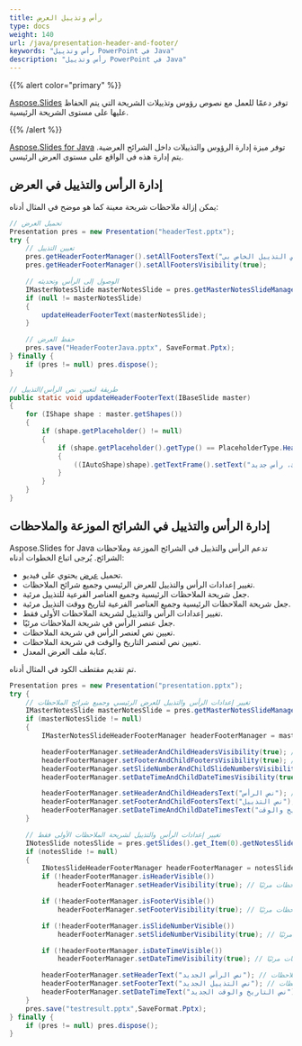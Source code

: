 ```yaml
---
title: رأس وتذييل العرض
type: docs
weight: 140
url: /java/presentation-header-and-footer/
keywords: "رأس وتذييل PowerPoint في Java"
description: "رأس وتذييل PowerPoint في Java"
---
```


{{% alert color="primary" %}} 

[Aspose.Slides](/slides/java/) توفر دعمًا للعمل مع نصوص رؤوس وتذييلات الشريحة التي يتم الحفاظ عليها على مستوى الشريحة الرئيسية.

{{% /alert %}} 

[Aspose.Slides for Java](/slides/java/) توفر ميزة إدارة الرؤوس والتذييلات داخل الشرائح العرضية. يتم إدارة هذه في الواقع على مستوى العرض الرئيسي.

## **إدارة الرأس والتذييل في العرض**
يمكن إزالة ملاحظات شريحة معينة كما هو موضح في المثال أدناه:

```java
// تحميل العرض
Presentation pres = new Presentation("headerTest.pptx");
try {
    // تعيين التذييل
    pres.getHeaderFooterManager().setAllFootersText("نص التذييل الخاص بي");
    pres.getHeaderFooterManager().setAllFootersVisibility(true);

    // الوصول إلى الرأس وتحديثه
    IMasterNotesSlide masterNotesSlide = pres.getMasterNotesSlideManager().getMasterNotesSlide();
    if (null != masterNotesSlide)
    {
        updateHeaderFooterText(masterNotesSlide);
    }

    // حفظ العرض
    pres.save("HeaderFooterJava.pptx", SaveFormat.Pptx);
} finally {
    if (pres != null) pres.dispose();
}
```
```java
// طريقة لتعيين نص الرأس/التذييل
public static void updateHeaderFooterText(IBaseSlide master)
{
    for (IShape shape : master.getShapes())
    {
        if (shape.getPlaceholder() != null)
        {
            if (shape.getPlaceholder().getType() == PlaceholderType.Header)
            {
                ((IAutoShape)shape).getTextFrame().setText("مرحبًا هناك، رأس جديد");
            }
        }
    }
}
```

## **إدارة الرأس والتذييل في الشرائح الموزعة والملاحظات**
Aspose.Slides for Java تدعم الرأس والتذييل في الشرائح الموزعة وملاحظات الشرائح. يُرجى اتباع الخطوات أدناه:

- تحميل [عرض](https://reference.aspose.com/slides/java/com.aspose.slides/Presentation) يحتوي على فيديو.
- تغيير إعدادات الرأس والتذييل للعرض الرئيسي وجميع شرائح الملاحظات.
- جعل شريحة الملاحظات الرئيسية وجميع العناصر الفرعية للتذييل مرئية.
- جعل شريحة الملاحظات الرئيسية وجميع العناصر الفرعية لتاريخ ووقت التذييل مرئية.
- تغيير إعدادات الرأس والتذييل لشريحة الملاحظات الأولى فقط.
- جعل عنصر الرأس في شريحة الملاحظات مرئيًا.
- تعيين نص لعنصر الرأس في شريحة الملاحظات.
- تعيين نص لعنصر التاريخ والوقت في شريحة الملاحظات.
- كتابة ملف العرض المعدل.

تم تقديم مقتطف الكود في المثال أدناه.

```java
Presentation pres = new Presentation("presentation.pptx");
try {
    // تغيير إعدادات الرأس والتذييل للعرض الرئيسي وجميع شرائح الملاحظات
    IMasterNotesSlide masterNotesSlide = pres.getMasterNotesSlideManager().getMasterNotesSlide();
    if (masterNotesSlide != null)
    {
        IMasterNotesSlideHeaderFooterManager headerFooterManager = masterNotesSlide.getHeaderFooterManager();

        headerFooterManager.setHeaderAndChildHeadersVisibility(true); // جعل شريحة الملاحظات الرئيسية وجميع العناصر الفرعية للتذييل مرئية
        headerFooterManager.setFooterAndChildFootersVisibility(true); // جعل شريحة الملاحظات الرئيسية وجميع العناصر الفرعية للرأس مرئية
        headerFooterManager.setSlideNumberAndChildSlideNumbersVisibility(true); // جعل شريحة الملاحظات الرئيسية وجميع العناصر الفرعية لرقم الشريحة مرئية
        headerFooterManager.setDateTimeAndChildDateTimesVisibility(true); // جعل شريحة الملاحظات الرئيسية وجميع العناصر الفرعية لتاريخ ووقت التذييل مرئية

        headerFooterManager.setHeaderAndChildHeadersText("نص الرأس"); // تعيين نص لشريحة الملاحظات الرئيسية وجميع العناصر الفرعية للرأس
        headerFooterManager.setFooterAndChildFootersText("نص التذييل"); // تعيين نص لشريحة الملاحظات الرئيسية وجميع العناصر الفرعية للتذييل
        headerFooterManager.setDateTimeAndChildDateTimesText("نص التاريخ والوقت"); // تعيين نص لشريحة الملاحظات الرئيسية وجميع العناصر الفرعية لتاريخ ووقت التذييل
    }

    // تغيير إعدادات الرأس والتذييل لشريحة الملاحظات الأولى فقط
    INotesSlide notesSlide = pres.getSlides().get_Item(0).getNotesSlideManager().getNotesSlide();
    if (notesSlide != null)
    {
        INotesSlideHeaderFooterManager headerFooterManager = notesSlide.getHeaderFooterManager();
        if (!headerFooterManager.isHeaderVisible())
            headerFooterManager.setHeaderVisibility(true); // جعل عنصر الرأس في شريحة الملاحظات مرئيًا

        if (!headerFooterManager.isFooterVisible())
            headerFooterManager.setFooterVisibility(true); // جعل عنصر التذييل في شريحة الملاحظات مرئيًا

        if (!headerFooterManager.isSlideNumberVisible())
            headerFooterManager.setSlideNumberVisibility(true); // جعل عنصر رقم الشريحة في شريحة الملاحظات مرئيًا

        if (!headerFooterManager.isDateTimeVisible())
            headerFooterManager.setDateTimeVisibility(true); // جعل عنصر التاريخ والوقت في شريحة الملاحظات مرئيًا

        headerFooterManager.setHeaderText("نص الرأس الجديد"); // تعيين نص لعنصر الرأس في شريحة الملاحظات
        headerFooterManager.setFooterText("نص التذييل الجديد"); // تعيين نص لعنصر التذييل في شريحة الملاحظات
        headerFooterManager.setDateTimeText("نص التاريخ والوقت الجديد"); // تعيين نص لعنصر التاريخ والوقت في شريحة الملاحظات
    }
    pres.save("testresult.pptx",SaveFormat.Pptx);
} finally {
    if (pres != null) pres.dispose();
}
```